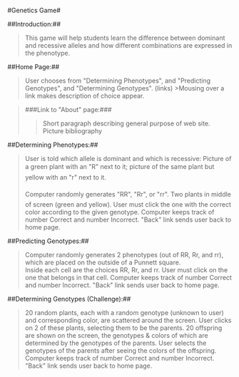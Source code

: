 #Genetics Game#


##Introduction:##

>This game will help students learn the difference between dominant and recessive alleles and how different combinations are expressed in the phenotype.


##Home Page:##

>User chooses from "Determining Phenotypes", and "Predicting Genotypes", and "Determining Genotypes". (links)  >Mousing over a link makes description of choice appear.

>###Link to "About" page:###
>>Short paragraph describing general purpose of web site.
>>Picture bibliography


##Determining Phenotypes:##

>User is told which allele is dominant and which is recessive: Picture of a green plant with an "R" next to it; picture of the same plant but yellow with an "r" next to it.
>
>Computer randomly generates "RR", "Rr", or "rr".
>Two plants in middle of screen (green and yellow).  User must click the one with the correct color according to the given genotype.
>Computer keeps track of number Correct and number Incorrect.
>"Back" link sends user back to home page.


##Predicting Genotypes:##

>Computer randomly generates 2 phenotypes (out of RR, Rr, and rr), which are placed on the outside of a Punnett square.  
>Inside each cell are the choices RR, Rr, and rr.  User must click on the one that belongs in that cell.
>Computer keeps track of number Correct and number Incorrect.
>"Back" link sends user back to home page.


##Determining Genotypes (Challenge):##


>20 random plants, each with a random genotype (unknown to user) and corresponding color, are scattered around the screen.
>User clicks on 2 of these plants, selecting them to be the parents.
>20 offspring are shown on the screen, the genotypes & colors of which are determined by the genotypes of the parents.
>User selects the genotypes of the parents after seeing the colors of the offspring.
>Computer keeps track of number Correct and number Incorrect.
>"Back" link sends user back to home page.
